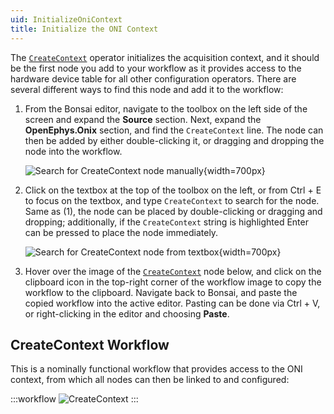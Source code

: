 ```yaml
---
uid: InitializeOniContext
title: Initialize the ONI Context
---
```


The [`CreateContext`](xref:OpenEphys.Onix.CreateContext) operator initializes the acquisition context, and it should be the first node you add to your workflow as it provides access to the hardware device table for all other configuration operators. There are several different ways to find this node and add it to the workflow:

1. From the Bonsai editor, navigate to the toolbox on the left side of the screen and expand the **Source** section. Next, expand the **OpenEphys.Onix** section, and find the `CreateContext` line. The node can then be added by either double-clicking it, or dragging and dropping the node into the workflow.

    ![Search for CreateContext node manually](~/images/bonsai-editor-place-create-context-manually.png){width=700px}

2. Click on the textbox at the top of the toolbox on the left, or from Ctrl + E to focus on the textbox, and type `CreateContext` to search for the node. Same as (1), the node can be placed by double-clicking or dragging and dropping; additionally, if the `CreateContext` string is highlighted Enter can be pressed to place the node immediately.

    ![Search for CreateContext node from textbox](~/images/bonsai-editor-place-create-context-search.png){width=700px}

3. Hover over the image of the [`CreateContext`](xref:OpenEphys.Onix.CreateContext) node below, and click on the clipboard icon in the top-right corner of the workflow image to copy the workflow to the clipboard. Navigate back to Bonsai, and paste the copied workflow into the active editor. Pasting can be done via Ctrl + V, or right-clicking in the editor and choosing **Paste**.

## CreateContext Workflow

This is a nominally functional workflow that provides access to the ONI context, from which all nodes can then be linked to and configured:

:::workflow 
![CreateContext](~/workflows/single/CreateContext.bonsai)
:::
